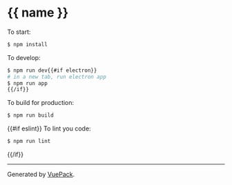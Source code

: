 # {{ name }}

To start:

```bash
$ npm install
```

To develop:

```bash
$ npm run dev{{#if electron}}
# in a new tab, run electron app
$ npm run app
{{/if}}
```

To build for production:

```bash
$ npm run build
```

{{#if eslint}}
To lint you code:

```bash
$ npm run lint
```

{{/if}}

---

Generated by [VuePack](http://git.sankuai.com/v1/bj/projects/bfe/repos/vpack/browse).
